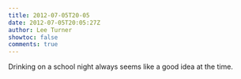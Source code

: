 ```yaml
---
title: 2012-07-05T20-05
date: 2012-07-05T20:05:27Z
author: Lee Turner
showtoc: false
comments: true
---
```


Drinking on a school night always seems like a good idea at the time.


